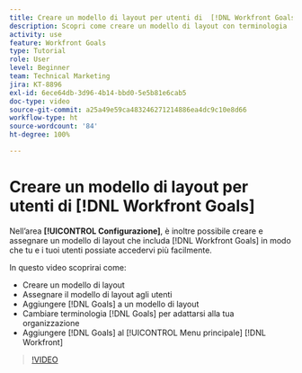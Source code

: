 ```yaml
---
title: Creare un modello di layout per utenti di  [!DNL Workfront Goals]
description: Scopri come creare un modello di layout con terminologia  [!DNL Workfront Goals], assign the layout template to users, and change [!DNL Goals]  adatta alla tua organizzazione.
activity: use
feature: Workfront Goals
type: Tutorial
role: User
level: Beginner
team: Technical Marketing
jira: KT-8896
exl-id: 6ece64db-3d96-4b14-bbd0-5e5b81e6cab5
doc-type: video
source-git-commit: a25a49e59ca483246271214886ea4dc9c10e8d66
workflow-type: ht
source-wordcount: '84'
ht-degree: 100%

---
```


# Creare un modello di layout per utenti di [!DNL Workfront Goals] 

Nell’area **[!UICONTROL Configurazione]**, è inoltre possibile creare e assegnare un modello di layout che includa [!DNL Workfront Goals] in modo che tu e i tuoi utenti possiate accedervi più facilmente.

In questo video scoprirai come:

* Creare un modello di layout
* Assegnare il modello di layout agli utenti
* Aggiungere [!DNL Goals] a un modello di layout
* Cambiare terminologia [!DNL Goals] per adattarsi alla tua organizzazione
* Aggiungere [!DNL Goals] al [!UICONTROL Menu principale] [!DNL Workfront]

>[!VIDEO](https://video.tv.adobe.com/v/335190/?quality=12&learn=on)

<!--
Learn more graphic
-->
